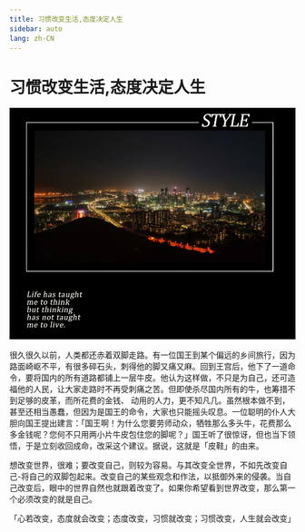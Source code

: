```yaml
---
title: 习惯改变生活,态度决定人生
sidebar: auto
lang: zh-CN
---
```


# 习惯改变生活,态度决定人生

![习惯改变生活,态度决定人生](/images/life.jpg "习惯改变生活,态度决定人生")

很久很久以前，人类都还赤着双脚走路。有一位国王到某个偏远的乡间旅行，因为路面崎岖不平，有很多碎石头，刺得他的脚又痛又麻。回到王宫后，他下了一道命令，要将国内的所有道路都铺上一层牛皮。他认为这样做，不只是为自己，还可造福他的人民，让大家走路时不再受刺痛之苦。但即使杀尽国内所有的牛，也筹措不到足够的皮革，而所花费的金钱、 动用的人力，更不知凡几。虽然根本做不到，甚至还相当愚蠢，但因为是国王的命令，大家也只能摇头叹息。一位聪明的仆人大胆向国王提出建言：「国王啊！为什么您要劳师动众，牺牲那么多头牛，花费那么多金钱呢？您何不只用两小片牛皮包住您的脚呢？」国王听了很惊讶，但也当下领悟，于是立刻收回成命，改采这个建议。据说，这就是「皮鞋」的由来。

想改变世界，很难；要改变自己，则较为容易。与其改变全世界，不如先改变自己-将自己的双脚包起来。改变自己的某些观念和作法，以抵御外来的侵袭。当自己改变后，眼中的世界自然也就跟着改变了。如果你希望看到世界改变，那么第一个必须改变的就是自己。

「心若改变，态度就会改变；态度改变，习惯就改变；习惯改变，人生就会改变」